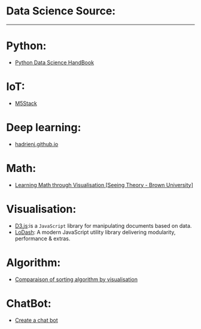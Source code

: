 # Data Science Source:
---
# Python:
- [Python Data Science HandBook](https://jakevdp.github.io/)

# IoT:
- [M5Stack](https://hackspark.fr/fr/esp32/1539-m5stack-basic-kit-esp32-dev-module-wifi-bluetooth-4-lcd-battery-etc.html)

# Deep learning:
- [hadrienj.github.io](https://hadrienj.github.io/posts/)

# Math:
- [Learning Math through Visualisation [Seeing Theory - Brown University]](https://seeing-theory.brown.edu)

# Visualisation:
- [D3.js](https://d3js.org):is a `JavaScript` library for manipulating documents based on data.
- [LoDash](https://lodash.com): A modern JavaScript utility library delivering modularity, performance & extras.

# Algorithm:
- [Comparaison of sorting algorithm by visualisation](https://sorting.at)

# ChatBot:
- [Create a chat bot](https://cai.tools.sap)
